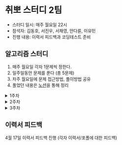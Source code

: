 # 취뽀 스터디 2팀
- 스터디 일시: 매주 월요일 22시
- 참석자: 김동호, 서진우, 서채영, 안다륜, 이유민
- 진행 내용: 이력서 피드백과 코딩테스트 준비

## 알고리즘 스터디
1. 매주 월요일 각자 1문제씩 정한다.
2. 일주일동안 문제를 푼다 (총 5문제)
3. 차주 월요일에 문제 접근방법, 풀이방법 공유
4. 풀었던 내용은 [노션](https://www.notion.so/kdomo/2-2ab72a1e6b1047749f972a41bd13a1d6?pvs=4)을 통해 정리


<details>
    <summary>1주차</summary>

- [[프로그래머스_LV2] 게임 맵 최단거리](https://school.programmers.co.kr/learn/courses/30/lessons/1844)
- [[프로그래머스_LV2] 택배 배달과 수거하기](https://school.programmers.co.kr/learn/courses/30/lessons/150369)
- [[백준_골드3] 벽 부수고 이동하기](https://www.acmicpc.net/problem/2206)
- [[프로그래머스_LV2] 모음사전](https://school.programmers.co.kr/learn/courses/30/lessons/84512)
- [[프로그래머스_입문] 편지](https://school.programmers.co.kr/learn/courses/30/lessons/120898)
</details>
<details>
    <summary>2주차</summary>

- [[프로그래머스_LV2] 이모티콘 할인행사](https://school.programmers.co.kr/learn/courses/30/lessons/150368)
- [[프로그래머스_LV2] 순위 검색](https://school.programmers.co.kr/learn/courses/30/lessons/72412)
- [[프로그래머스_LV2] 큰 수 만들기](https://school.programmers.co.kr/learn/courses/30/lessons/42883)
- [[프로그래머스_LV1] 개인정보 수집 유효기간](https://school.programmers.co.kr/learn/courses/30/lessons/150370)
- [[프로그래머스_LV1] 모의고사](https://school.programmers.co.kr/learn/courses/30/lessons/42840)
</details>
<details>
    <summary>3주차</summary>

- [[프로그래머스_LV3] 정수 삼각형](https://school.programmers.co.kr/learn/courses/30/lessons/43105)
- [[프로그래머스_LV3] 가장 먼 노드](https://school.programmers.co.kr/learn/courses/30/lessons/49189)
- [[프로그래머스_LV3] 미로 탈출 명령어](https://school.programmers.co.kr/learn/courses/30/lessons/150365)
- [[프로그래머스_LV2] 타겟넘버](https://school.programmers.co.kr/learn/courses/30/lessons/43165)
</details>

## 이력서 피드백
4월 17일 이력서 피드백 진행 (각자 이력서/포폴에 대한 피드백)
